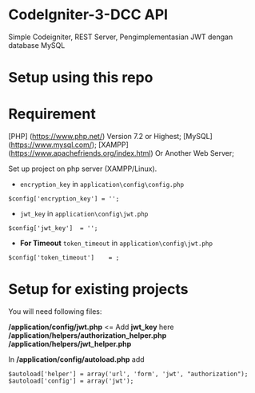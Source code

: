 # CodeIgniter-3-DCC API

Simple Codeigniter, REST Server, Pengimplementasian JWT dengan database MySQL


Setup using this repo
=====

Requirement
=======
[PHP] (https://www.php.net/)  Version 7.2 or Highest;
[MySQL] (https://www.mysql.com/);
[XAMPP] (https://www.apachefriends.org/index.html) Or Another Web Server;


Set up project on php server (XAMPP/Linux). 


* `encryption_key` in `application\config\config.php`  

```
$config['encryption_key'] = '';
```  

* `jwt_key` in `application\config\jwt.php`

```
$config['jwt_key']	= '';
```

* **For Timeout** `token_timeout` in `application\config\jwt.php`

```
$config['token_timeout']	= ;
```


Setup for existing projects
=====


You will need following files:

**/application/config/jwt.php** <= Add **jwt_key** here
**/application/helpers/authorization_helper.php
/application/helpers/jwt_helper.php**

In **/application/config/autoload.php** add 
```
$autoload['helper'] = array('url', 'form', 'jwt', "authorization");
$autoload['config'] = array('jwt');
```

